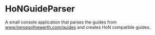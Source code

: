 # HoNGuideParser
A small console application that parses the guides from www.heroesofnewerth.com/guides and creates HoN compatible guides.
